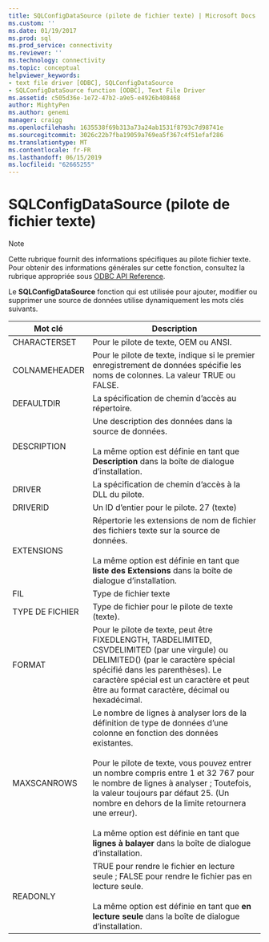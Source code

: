 ```yaml
---
title: SQLConfigDataSource (pilote de fichier texte) | Microsoft Docs
ms.custom: ''
ms.date: 01/19/2017
ms.prod: sql
ms.prod_service: connectivity
ms.reviewer: ''
ms.technology: connectivity
ms.topic: conceptual
helpviewer_keywords:
- text file driver [ODBC], SQLConfigDataSource
- SQLConfigDataSource function [ODBC], Text File Driver
ms.assetid: c505d36e-1e72-47b2-a9e5-e4926b408468
author: MightyPen
ms.author: genemi
manager: craigg
ms.openlocfilehash: 1635538f69b313a73a24ab1531f8793c7d98741e
ms.sourcegitcommit: 3026c22b7fba19059a769ea5f367c4f51efaf286
ms.translationtype: MT
ms.contentlocale: fr-FR
ms.lasthandoff: 06/15/2019
ms.locfileid: "62665255"
---
```

# <a name="sqlconfigdatasource-text-file-driver"></a>SQLConfigDataSource (pilote de fichier texte)
> [!NOTE]  
>  Cette rubrique fournit des informations spécifiques au pilote fichier texte. Pour obtenir des informations générales sur cette fonction, consultez la rubrique appropriée sous [ODBC API Reference](../../odbc/reference/syntax/odbc-api-reference.md).  
  
 Le **SQLConfigDataSource** fonction qui est utilisée pour ajouter, modifier ou supprimer une source de données utilise dynamiquement les mots clés suivants.  
  
|Mot clé|Description|  
|-------------|-----------------|  
|CHARACTERSET|Pour le pilote de texte, OEM ou ANSI.|  
|COLNAMEHEADER|Pour le pilote de texte, indique si le premier enregistrement de données spécifie les noms de colonnes. La valeur TRUE ou FALSE.|  
|DEFAULTDIR|La spécification de chemin d’accès au répertoire.|  
|DESCRIPTION|Une description des données dans la source de données.<br /><br /> La même option est définie en tant que **Description** dans la boîte de dialogue d’installation.|  
|DRIVER|La spécification de chemin d’accès à la DLL du pilote.|  
|DRIVERID|Un ID d’entier pour le pilote. 27 (texte)|  
|EXTENSIONS|Répertorie les extensions de nom de fichier des fichiers texte sur la source de données.<br /><br /> La même option est définie en tant que **liste des Extensions** dans la boîte de dialogue d’installation.|  
|FIL|Type de fichier texte|  
|TYPE DE FICHIER|Type de fichier pour le pilote de texte (texte).|  
|FORMAT|Pour le pilote de texte, peut être FIXEDLENGTH, TABDELIMITED, CSVDELIMITED (par une virgule) ou DELIMITED() (par le caractère spécial spécifié dans les parenthèses). Le caractère spécial est un caractère et peut être au format caractère, décimal ou hexadécimal.|  
|MAXSCANROWS|Le nombre de lignes à analyser lors de la définition de type de données d’une colonne en fonction des données existantes.<br /><br /> Pour le pilote de texte, vous pouvez entrer un nombre compris entre 1 et 32 767 pour le nombre de lignes à analyser ; Toutefois, la valeur toujours par défaut 25. (Un nombre en dehors de la limite retournera une erreur).<br /><br /> La même option est définie en tant que **lignes à balayer** dans la boîte de dialogue d’installation.|  
|READONLY|TRUE pour rendre le fichier en lecture seule ; FALSE pour rendre le fichier pas en lecture seule.<br /><br /> La même option est définie en tant que **en lecture seule** dans la boîte de dialogue d’installation.|
